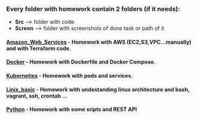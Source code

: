 ### Every folder with homework contain 2 folders (if it needs):
- **Src** --> folder with code
- **Screen** --> folder with screenshots of done task or path of it

#### [Amazon_Web_Services](https://github.com/sashaloven/dan_it_homework/tree/main/Homework/Amazon_Web_Services) - Homework with AWS (EC2,S3,VPC...manually) and with Terraform code.
#### [Docker](https://github.com/sashaloven/dan_it_homework/tree/main/Homework/Docker) - Homework with Dockerfile and Docker Compose.
#### [Kuberneties](https://github.com/sashaloven/dan_it_homework/tree/main/Homework/Kuberneties) - Homework with pods and services.
#### [Linix_basic](https://github.com/sashaloven/dan_it_homework/tree/main/Homework/Linux_basic) - Homework with undestanding linux architecture and bash, vagrant, ssh, crontab ...
#### [Python](https://github.com/sashaloven/dan_it_homework/tree/main/Homework/Python) - Homework with some sripts and REST API
